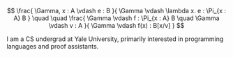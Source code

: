 $$
\frac{
  \Gamma, x : A \vdash e : B
}{
  \Gamma \vdash \lambda x. e : \Pi_{x : A} B
}
\quad \quad
\frac{
  \Gamma \vdash f : \Pi_{x : A} B \quad \Gamma \vdash v : A
}{
  \Gamma \vdash f(x) : B[x/v]
}
$$

I am a CS undergrad at Yale University, primarily interested in programming languages and proof assistants.
